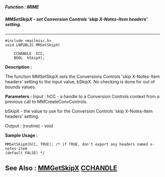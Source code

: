 ##### Function : MIME
##### MMSetSkipX - set Conversion Controls 'skip X-Notes-Item headers' setting.
---
```
#include <mailmisc.h>
void LNPUBLIC MMSetSkipX(

	CCHANDLE  hCC,
	BOOL  bSkipX);
```
**Description :**

The function  MMSetSkipX sets the Conversions Controls 'skip X-Notes-Item 
headers' setting to the input value, bSkipX.  No checking is done for out of 
bounds values.

**Parameters :**
Input :
hCC  -  a handle to a Conversion Controls context from a previous call to MMCreateConvControls.

bSkipX  -  the value to use for the Conversion Controls 'skip X-Notes-Item headers' setting.

Output :
(routine)  -  void



**Sample Usage :**
```
MMSetSkipX(hCC, TRUE); /* if TRUE, don't export any headers named x-notes-item 
(default FALSE) */
```
**See Also :**
[MMGetSkipX](/domino-c-api-docs/reference/Func/MMGetSkipX)
[CCHANDLE](/domino-c-api-docs/reference/Data/CCHANDLE)
---

